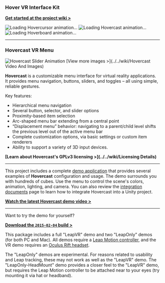 ### Hover VR Interface Kit

**[Get started at the project wiki >](../../wiki)**

![Loading Hovercursor animation...](http://www.aestheticinteractive.com/hover/cursor/Hovercursor-Main-728.gif) 
![Loading Hovercast animation...](http://www.aestheticinteractive.com/hover/cast/Hovercast-Main-728.gif) 
![Loading Hoverboard animation...](http://www.aestheticinteractive.com/hover/board/Hoverboard-Main-728.gif) 

---
### Hovercast VR Menu
![Hovercast Slider Animation](http://www.aestheticinteractive.com/clients/hovercast/Hovercast-Slider.gif)
[View more images >](../../wiki/Hovercast Video And Images)

**Hovercast** is a customizable menu interface for virtual reality applications. It provides menu navigation, buttons, sliders, and toggles – all using simple, reliable gestures.

Key features:

-	Hierarchical menu navigation
-	Several button, selector, and slider options
-	Proximity-based item selection
-	Arc-shaped menu bar extending from a central point
-	“Displacement menu” behavior: navigating to a parent/child level shifts the previous level out of the active menu bar
-	Complete customization options, via basic settings or custom item renderers
-	Ability to support a variety of 3D input devices.

**[Learn about Hovercast's GPLv3  licensing >](../../wiki/Licensing Details)**

---
This project includes a complete [demo application](../../tree/master/Unity/Assets/Hover/Demo/CastCubes) that provides several examples of **Hovercast** configuration and usage. The demo surrounds you with hundreds of cubes. Use the menu to control the scene's colors, animation, lighting, and camera. You can also review the [integration documents](../../wiki) page to learn how to integrate Hovercast into a Unity project.

**[Watch the latest Hovercast demo video >](https://www.youtube.com/watch?v=Phn3Ix-YxPA)**

---
Want to try the demo for yourself?

**[Download the `2015-02-04` build >](http://www.aestheticinteractive.com/clients/hovercast/HovercastDemo-2015-02-04.zip)**

This package includes a full "LeapVR" demo and two "LeapOnly" demos (for both PC and Mac). All demos require a [Leap Motion controller](https://www.leapmotion.com/product/vr), and the VR demo requires an [Oculus Rift headset](https://www.oculus.com/). 

The "LeapOnly" demos are experimental. For reasons related to usability and Leap tracking, these may not work as well as the "LeapVR" demo. The "LeapOnly-HeadMount" demo provides a closer feel to the "LeapVR" demo, but requires the Leap Motion controller to be attached near to your eyes (try mounting it via hat or headband).
